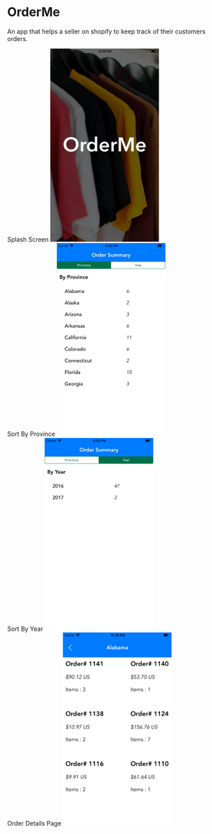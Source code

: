# OrderMe
An app that helps a seller on shopify to keep track of their customers orders.<br>

Splash Screen
<img src="Screenshots/Splash.png" width="250">
<br>
Sort By Province
<img src="Screenshots/Province.png" width="250">
<br>
Sort By Year
<img src="Screenshots/Year.png" width="250">
<br>
Order Details Page
<img src="Screenshots/OrderDetail.png" width="250">
